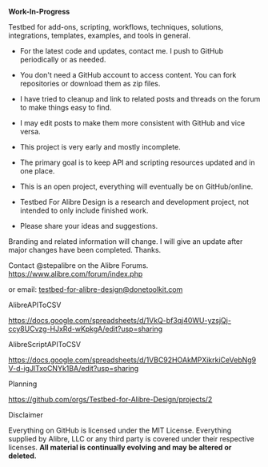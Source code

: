 **Work-In-Progress**

Testbed for add-ons, scripting, workflows, techniques, solutions, integrations, templates, examples, and tools in general.

- For the latest code and updates, contact me. I push to GitHub periodically or as needed.

- You don't need a GitHub account to access content. You can fork repositories or download them as zip files.

- I have tried to cleanup and link to related posts and threads on the forum to make things easy to find.

- I may edit posts to make them more consistent with GitHub and vice versa.

- This project is very early and mostly incomplete.

- The primary goal is to keep API and scripting resources updated and in one place.

- This is an open project, everything will eventually be on GitHub/online.

- Testbed For Alibre Design is a research and development project, not intended to only include finished work.

- Please share your ideas and suggestions.

Branding and related information will change. I will give an update after major changes have been completed. Thanks.

Contact @stepalibre on the Alibre Forums. https://www.alibre.com/forum/index.php 

or email: testbed-for-alibre-design@donetoolkit.com

AlibreAPIToCSV

https://docs.google.com/spreadsheets/d/1VkQ-bf3qj40WU-yzsjQj-ccy8UCvzg-HJxRd-wKpkgA/edit?usp=sharing

AlibreScriptAPIToCSV

https://docs.google.com/spreadsheets/d/1VBC92HOAkMPXikrkiCeVebNg9V-d-igJlTxoCNYk1BA/edit?usp=sharing

Planning

https://github.com/orgs/Testbed-for-Alibre-Design/projects/2















Disclaimer

Everything on GitHub is licensed under the MIT License. Everything supplied by Alibre, LLC or any third party is covered under their respective licenses.
**All material is continually evolving and may be altered or deleted.**
